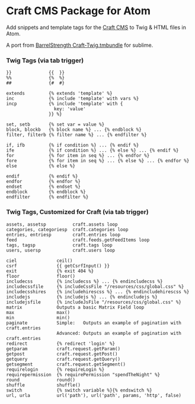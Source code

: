 # Craft CMS Package for Atom

Add snippets and template tags for the [Craft CMS](https://buildwithcraft.com/) to Twig & HTML files in Atom.

A port from [BarrelStrength Craft-Twig.tmbundle](https://github.com/BarrelStrength/Craft-Twig.tmbundle) for sublime.

### Twig Tags (via tab trigger)

    }}              {{  }}
    %%              {%  %}
    ##              {#  #}

    extends         {% extends 'template' %}
    inc             {% include 'template' with vars %}
    incp            {% include 'template' with {
                      key: 'value'
                    }} %}

    set, setb       {% set var = value %}
    block, blockb   {% block name %} ... {% endblock %}
    filter, filterb {% filter name %} ... {% endfilter %}

    if, ifb         {% if condition %} ... {% endif %}
    ife             {% if condition %} ... {% else %} ... {% endif %}
    for             {% for item in seq %} ... {% endfor %}
    fore            {% for item in seq %} ... {% else %} ... {% endfor %}
    else            {% else %}

    endif           {% endif %}
    endfor          {% endfor %}
    endset          {% endset %}
    endblock        {% endblock %}
    endfilter       {% endfilter %}

### Twig Tags, Customized for Craft (via tab trigger)

    assets, assetsp          craft.assets loop
    categories, categoriesp  craft.categories loop
    entries, entriesp        craft.entries loop
    feed                     craft.feeds.getFeedItems loop
    tags, tagsp              craft.tags loop
    users, usersp            craft.users loop

    ciel               ceil()
    csrf               {{ getCsrfInput() }}
    exit               {% exit 404 %}
    floor              floor()
    includecss         {% includecss %} ... {% endincludecss %}
    includecssfile     {% includeCssFile "/resources/css/global.css" %}
    includecsshires    {% includehirescss %} ... {% endincludehirescss %}
    includejs          {% includejs %} ... {% endincludejs %}
    includejsfile      {% includeJsFile "/resources/css/global.css" %}
    matrix             Outputs a basic Matrix Field loop
    max                max()
    min                min()
    paginate           Simple:   Outputs an example of pagination with craft.entries
                       Advanced: Outputs an example of pagination with craft.entries
    redirect           {% redirect 'login' %}
    getparam           craft.request.getParam()
    getpost            craft.request.getPost()
    getquery           craft.request.getQuery()
    getsegment         craft.request.getSegment()
    requirelogin       {% requireLogin %}
    requirepermission  {% requirePermission "spendTheNight" %}
    round              round()
    shuffle            shuffle()
    switch             {% switch variable %}{% endswitch %}
    url, urla          url('path'), url('path', params, 'http', false)
